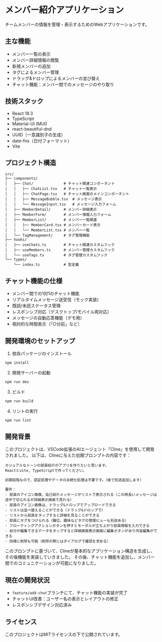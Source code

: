 # メンバー紹介アプリケーション

チームメンバーの情報を管理・表示するためのWebアプリケーションです。

## 主な機能

- メンバー一覧の表示
- メンバー詳細情報の閲覧
- 新規メンバーの追加
- タグによるメンバー管理
- ドラッグ&ドロップによるメンバーの並び替え
- チャット機能：メンバー間でのメッセージのやり取り

## 技術スタック

- React 18.3
- TypeScript
- Material-UI (MUI)
- react-beautiful-dnd
- UUID（一意識別子の生成）
- date-fns（日付フォーマット）
- Vite

## プロジェクト構造

```
src/
├── components/
│   ├── Chat/              # チャット関連コンポーネント
│   │   ├── ChatList.tsx   # チャット一覧表示
│   │   ├── ChatPage.tsx   # チャット画面のメインコンポーネント
│   │   ├── MessageBubble.tsx  # メッセージ表示
│   │   └── MessageInput.tsx   # メッセージ入力フォーム
│   ├── MemberDetail/      # メンバー詳細表示
│   ├── MemberForm/        # メンバー情報入力フォーム
│   ├── MemberList/        # メンバー一覧関連
│   │   ├── MemberCard.tsx # メンバーカード表示
│   │   └── MemberList.tsx # メンバー一覧
│   └── TagManagement/     # タグ管理機能
├── hooks/
│   ├── useChats.ts        # チャット関連カスタムフック
│   ├── useMembers.ts      # メンバー管理カスタムフック
│   └── useTags.ts         # タグ管理カスタムフック
└── types/
    └── index.ts           # 型定義
```

## チャット機能の仕様

- メンバー間での1対1のチャット機能
- リアルタイムメッセージ送受信（モック実装）
- 既読/未読ステータス管理
- レスポンシブ対応（デスクトップ/モバイル両対応）
- メッセージの自動応答機能（デモ用）
- 相対的な時間表示（「○分前」など）

## 開発環境のセットアップ

1. 依存パッケージのインストール
```bash
npm install
```

2. 開発サーバーの起動
```bash
npm run dev
```

3. ビルド
```bash
npm run build
```

4. リントの実行
```bash
npm run lint
```

## 開発背景

このプロジェクトは、VSCode拡張のAIエージェント「Cline」を使用して開発されました。
以下は、Clineに与えた初期プロンプトの内容です：

```
カジュアルなトーンの部員紹介のアプリを作りたいと思います。
Reactとvite, TypeScriptで作ってください。

初期段階なので、認証処理やデータの永続化処理は不要です。（後で別途追加します）

要件：
- 部員のアイコン画像、自己紹介メッセージがリストで表示される（この時長いメッセージは途中で切られるが詳細表示画面で見れる）
- 部員のアイコン画像は、ドラッグ&ドロップでアップロードできる
- リストは並べ替えることができる（ドラッグ&ドロップで）
- リストから部員をタップすると詳細を見ることができる
- 部員にタグをつけられる（職位、趣味などタグの管理ビューも別途ある）
- フローティングアクションボタンを押すとモーダルが立ち上がり部員情報を入力できる
- 自分が編集できるデータをタップすると詳細画面表示画面に編集ボタンがあり内容編集ができる
- 同様に削除も可能（削除の際にはダイアログで確認を求める）
```

このプロンプトに基づいて、Clineが基本的なアプリケーション構造を生成し、その後機能を実装していきました。
その後、チャット機能を追加し、メンバー間でのコミュニケーションが可能になりました。

## 現在の開発状況

- `feature/add-chat`ブランチにて、チャット機能の実装が完了
- チャットUI改善：ユーザー名の表示とレイアウトの修正
- レスポンシブデザイン対応済み

## ライセンス

このプロジェクトはMITライセンスの下で公開されています。